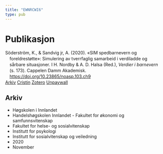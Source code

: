 ```yaml
---
title: "EWNRCWI6"
type: pub
---
```

<h1>Publikasjon</h1>
<article id="csl-bib-container-EWNRCWI6" class="csl-bib-container">
  <div class="csl-bib-body" style="line-height: 1.35; padding-left: 1em; text-indent:-1em;">
  <div class="csl-entry">S&#xF6;derstr&#xF6;m, K., &amp; Sandvig jr, A. (2020). &#xAB;SIM spedbarnevern og foreldrest&#xF8;tte&#xBB;: Simulering av tverrfaglig samarbeid i verdiladde og s&#xE5;rbare situasjoner. I H. Nordby &amp; A. D. Halsa (Red.), <i>Verdier i barnevern</i> (s. 173). Cappelen Damm Akademisk. <a href="https://doi.org/10.23865/noasp.103.ch9">https://doi.org/10.23865/noasp.103.ch9</a></div>
</div>
  <div class="csl-bib-buttons">
    <a href="#taxonomy-article-EWNRCWI6" class="csl-bib-button">Arkiv</a>
    <a href alt="Cristin URL" class="csl-bib-button">Cristin</a>
    <a href alt="Zotero URL" class="csl-bib-button">Zotero</a>
    <a href="https://press.nordicopenaccess.no/index.php/noasp/catalog/view/103/498/3790-1" class="csl-bib-button">Unpaywall</a>
  </div>
  <div id="csl-bib-meta-container-EWNRCWI6"></div>
</article>
<div id="csl-bib-meta-EWNRCWI6" class="csl-bib-meta">
  <article id="taxonomy-article-EWNRCWI6" class="taxonomy-article">
    <h1>Arkiv</h1>
    <ul>
      <li>Høgskolen i Innlandet</li>
      <li>Handelshøgskolen Innlandet - Fakultet for økonomi og samfunnsvitenskap</li>
      <li>Fakultet for helse- og sosialvitenskap</li>
      <li>Institutt for psykologi</li>
      <li>Institutt for sosialvitenskap og veiledning</li>
      <li>2020</li>
      <li>November</li>
    </ul>
  </article>
</div>
